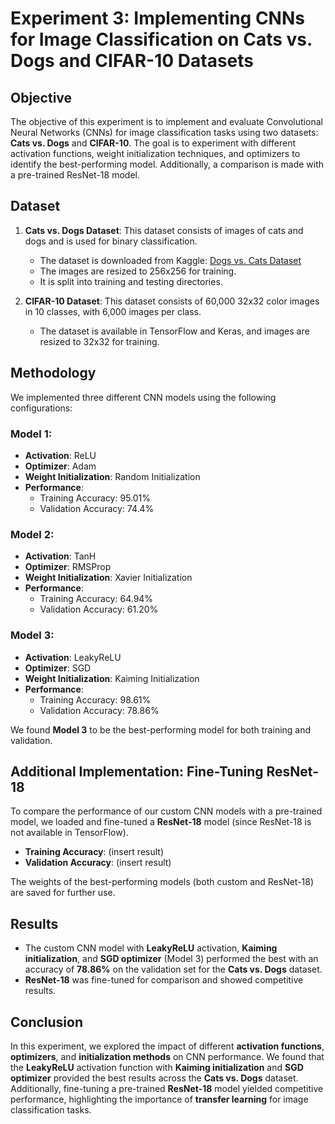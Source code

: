 # Experiment 3: Implementing CNNs for Image Classification on Cats vs. Dogs and CIFAR-10 Datasets

## Objective
The objective of this experiment is to implement and evaluate Convolutional Neural Networks (CNNs) for image classification tasks using two datasets: **Cats vs. Dogs** and **CIFAR-10**. The goal is to experiment with different activation functions, weight initialization techniques, and optimizers to identify the best-performing model. Additionally, a comparison is made with a pre-trained ResNet-18 model.

## Dataset
1. **Cats vs. Dogs Dataset**: This dataset consists of images of cats and dogs and is used for binary classification.
   - The dataset is downloaded from Kaggle: [Dogs vs. Cats Dataset](https://www.kaggle.com/c/dogs-vs-cats/data)
   - The images are resized to 256x256 for training.
   - It is split into training and testing directories.

2. **CIFAR-10 Dataset**: This dataset consists of 60,000 32x32 color images in 10 classes, with 6,000 images per class.
   - The dataset is available in TensorFlow and Keras, and images are resized to 32x32 for training.

## Methodology
We implemented three different CNN models using the following configurations:

### Model 1: 
- **Activation**: ReLU
- **Optimizer**: Adam
- **Weight Initialization**: Random Initialization
- **Performance**:
  - Training Accuracy: 95.01%
  - Validation Accuracy: 74.4%

### Model 2:
- **Activation**: TanH
- **Optimizer**: RMSProp
- **Weight Initialization**: Xavier Initialization
- **Performance**:
  - Training Accuracy: 64.94%
  - Validation Accuracy: 61.20%

### Model 3:
- **Activation**: LeakyReLU
- **Optimizer**: SGD
- **Weight Initialization**: Kaiming Initialization
- **Performance**:
  - Training Accuracy: 98.61%
  - Validation Accuracy: 78.86%

We found **Model 3** to be the best-performing model for both training and validation.

## Additional Implementation: Fine-Tuning ResNet-18
To compare the performance of our custom CNN models with a pre-trained model, we loaded and fine-tuned a **ResNet-18** model (since ResNet-18 is not available in TensorFlow).

- **Training Accuracy**: (insert result)
- **Validation Accuracy**: (insert result)

The weights of the best-performing models (both custom and ResNet-18) are saved for further use.

## Results

- The custom CNN model with **LeakyReLU** activation, **Kaiming initialization**, and **SGD optimizer** (Model 3) performed the best with an accuracy of **78.86%** on the validation set for the **Cats vs. Dogs** dataset.
- **ResNet-18** was fine-tuned for comparison and showed competitive results.

## Conclusion

In this experiment, we explored the impact of different **activation functions**, **optimizers**, and **initialization methods** on CNN performance. We found that the **LeakyReLU** activation function with **Kaiming initialization** and **SGD optimizer** provided the best results across the **Cats vs. Dogs** dataset. Additionally, fine-tuning a pre-trained **ResNet-18** model yielded competitive performance, highlighting the importance of **transfer learning** for image classification tasks.
